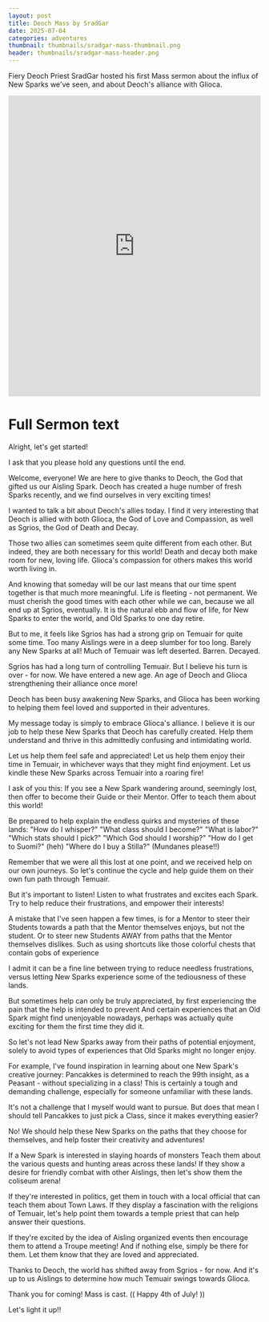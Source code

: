 ```yaml
---
layout: post
title: Deoch Mass by SradGar
date: 2025-07-04
categories: adventures
thumbnail: thumbnails/sradgar-mass-thumbnail.png
header: thumbnails/sradgar-mass-header.png
---
```


Fiery Deoch Priest SradGar hosted his first Mass sermon about the influx of New Sparks we've seen, and about Deoch's alliance with Glioca.

<iframe width="100%" height="600" src="https://www.youtube.com/embed/abhnvFkcmQw?si=_nwWEv4L8SkpC6UV" title="YouTube video player" frameborder="0" allow="accelerometer; autoplay; clipboard-write; encrypted-media; gyroscope; picture-in-picture; web-share" referrerpolicy="strict-origin-when-cross-origin" allowfullscreen></iframe>

# Full Sermon text

Alright, let's get started!

I ask that you please hold any questions until the end.

Welcome, everyone!
We are here to give thanks to Deoch, the God that
gifted us our Aisling Spark.
Deoch has created a huge number of fresh Sparks recently,
and we find ourselves in very exciting times!

I wanted to talk a bit about Deoch's allies today.
I find it very interesting that Deoch is allied with both
Glioca, the God of Love and Compassion, as well as
Sgrios, the God of Death and Decay.

Those two allies can sometimes seem quite
different from each other.
But indeed, they are both necessary for this world!
Death and decay both make room for new, loving life.
Glioca's compassion for others makes this world
worth living in.

And knowing that someday will be our last means that
our time spent together is that much more meaningful.
Life is fleeting - not permanent.
We must cherish the good times with each other
while we can, because we all end up at Sgrios, eventually.
It is the natural ebb and flow of life, for New Sparks
to enter the world, and Old Sparks to one day retire.

But to me, it feels like Sgrios has had a strong grip
on Temuair for quite some time.
Too many Aislings were in a deep slumber for too long.
Barely any New Sparks at all!
Much of Temuair was left deserted. Barren.
Decayed.

Sgrios has had a long turn of controlling Temuair.
But I believe his turn is over - for now.
We have entered a new age.
An age of Deoch and Glioca strengthening
their alliance once more!

Deoch has been busy awakening New Sparks, and
Glioca has been working to helping them feel
loved and supported in their adventures.

My message today is simply to embrace Glioca's alliance.
I believe it is our job to help these New Sparks that
Deoch has carefully created.
Help them understand and thrive in this
admittedly confusing and intimidating world.

Let us help them feel safe and appreciated!
Let us help them enjoy their time in Temuair,
in whichever ways that they might find enjoyment.
Let us kindle these New Sparks across Temuair
into a roaring fire!

I ask of you this:
If you see a New Spark wandering around, seemingly lost,
then offer to become their Guide or their Mentor.
Offer to teach them about this world!

Be prepared to help explain the endless quirks and
mysteries of these lands:
"How do I whisper?" "What class should I become?"
"What is labor?" "Which stats should I pick?"
"Which God should I worship?"
"How do I get to Suomi?" (heh)
"Where do I buy a Stilla?" (Mundanes please!!)

Remember that we were all this lost at one point,
and we received help on our own journeys.
So let's continue the cycle and help guide them on
their own fun path through Temuair.

But it's important to listen! Listen to what
frustrates and excites each Spark.
Try to help reduce their frustrations,
and empower their interests!

A mistake that I've seen happen a few times,
is for a Mentor to steer their Students towards a path
that the Mentor themselves enjoys, but not the student.
Or to steer new Students AWAY from paths that the
Mentor themselves dislikes. Such as using shortcuts
like those colorful chests that contain gobs of experience

I admit it can be a fine line between trying to reduce
needless frustrations, versus letting New Sparks
experience some of the tediousness of these lands.

But sometimes help can only be truly appreciated, by first
experiencing the pain that the help is intended to prevent
And certain experiences that an Old Spark might find
unenjoyable nowadays, perhaps was actually quite
exciting for them the first time they did it.

So let's not lead New Sparks away from their paths of
potential enjoyment, solely to avoid types of
experiences that Old Sparks might no longer enjoy.

For example, I've found inspiration in learning about
one New Spark's creative journey:
Pancakkes is determined to reach the 99th insight,
as a Peasant - without specializing in a class!
This is certainly a tough and demanding challenge,
especially for someone unfamiliar with these lands.

It's not a challenge that I myself would want to pursue.
But does that mean I should tell Pancakkes to just
pick a Class, since it makes everything easier?

No! We should help these New Sparks on the paths that
they choose for themselves, and help foster their
creativity and adventures!

If a New Spark is interested in slaying hoards of monsters
Teach them about the various quests and hunting
areas across these lands!
If they show a desire for friendly combat with other
Aislings, then let's show them the coliseum arena!

If they're interested in politics, get them in touch with
a local official that can teach them about Town Laws.
If they display a fascination with the religions of
Temuair, let's help point them towards a temple priest
that can help answer their questions.

If they're excited by the idea of Aisling organized events
then encourage them to attend a Troupe meeting!
And if nothing else, simply be there for them.
Let them know that they are loved and appreciated.

Thanks to Deoch, the world has shifted
away from Sgrios - for now.
And it's up to us Aislings to determine how much
Temuair swings towards Glioca.

Thank you for coming!
Mass is cast.
(( Happy 4th of July! ))

Let's light it up!!




